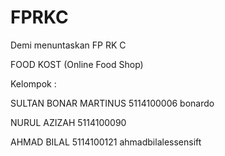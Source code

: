 # FPRKC
Demi menuntaskan FP RK C


FOOD KOST (Online Food Shop)

Kelompok :

SULTAN BONAR MARTINUS 5114100006  bonardo

NURUL AZIZAH  5114100090  

AHMAD BILAL 5114100121  ahmadbilalessensift
